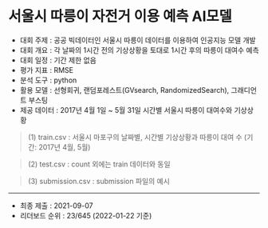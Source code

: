 # 서울시 따릉이 자전거 이용 예측 AI모델
* 대회 주제 : 공공 빅데이터인 서울시 따릉이 데이터를 이용하여 인공지능 모델 개발
* 대회 개요 : 각 날짜의 1시간 전의 기상상황을 토대로 1시간 후의 따릉이 대여수 예측
* 대회 일정 : 기간 제한 없음
* 평가 지표 : RMSE 
* 분석 도구 : python
* 활용 모델 : 선형회귀, 랜덤포레스트(GVsearch, RandomizedSearch), 그래디언트 부스팅
* 제공 데이터 : 2017년 4월 1일 ~ 5월 31일 시간별 서울시 따릉이 대여수와 기상상황 
 >(1) train.csv : 서울시 마포구의 날짜별, 시간별 기상상황과 따릉이 대여 수 (기간: 2017년 4월, 5월) 
 
 >(2) test.csv : count 외에는 train 데이터와 동일 
 
 >(3) submission.csv : submission 파일의 예시
* * * 
* 최종 제출 : 2021-09-07
* 리더보드 순위 : 23/645 (2022-01-22 기준)
